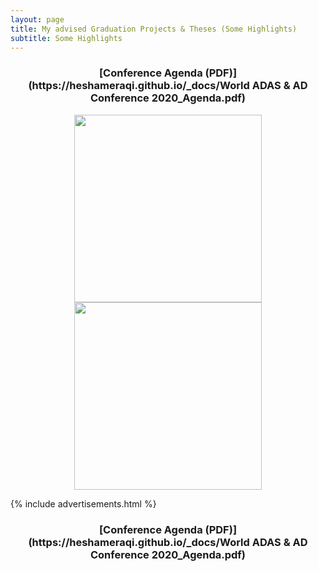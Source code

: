 ```yaml
---
layout: page
title: My advised Graduation Projects & Theses (Some Highlights)
subtitle: Some Highlights
---
```


<center><b><h3> [Conference Agenda (PDF)](https://heshameraqi.github.io/_docs/World ADAS & AD Conference 2020_Agenda.pdf) </h3></b></center>

<center>
<img src="https://heshameraqi.github.io/post_images/World ADAS & AD Conference_panel_1.jpg" height="300">
<img src="https://heshameraqi.github.io/post_images/World ADAS & AD Conference_panel_2.png" height="300">
</center>

{% include advertisements.html %}

<center><b><h3> [Conference Agenda (PDF)](https://heshameraqi.github.io/_docs/World ADAS & AD Conference 2020_Agenda.pdf) </h3></b></center>